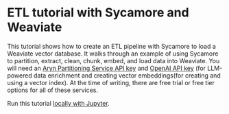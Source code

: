 # ETL tutorial with Sycamore and Weaviate

This tutorial shows how to create an ETL pipeline with Sycamore to load a Weaviate vector database. It walks through an example of using Sycamore to  partition, extract, clean, chunk, embed, and load data into Weaviate. You will need an [Aryn Partitioning Service API key](https://www.aryn.ai/get-started) and  [OpenAI API key](https://platform.openai.com/signup) (for LLM-powered data enrichment and creating vector embeddings(for creating and using a vector index). At the time of writing, there are free trial or free tier options for all of these services.

Run this tutorial [locally with Jupyter](https://github.com/aryn-ai/sycamore/blob/main/notebooks/weaviate-writer.ipynb).
